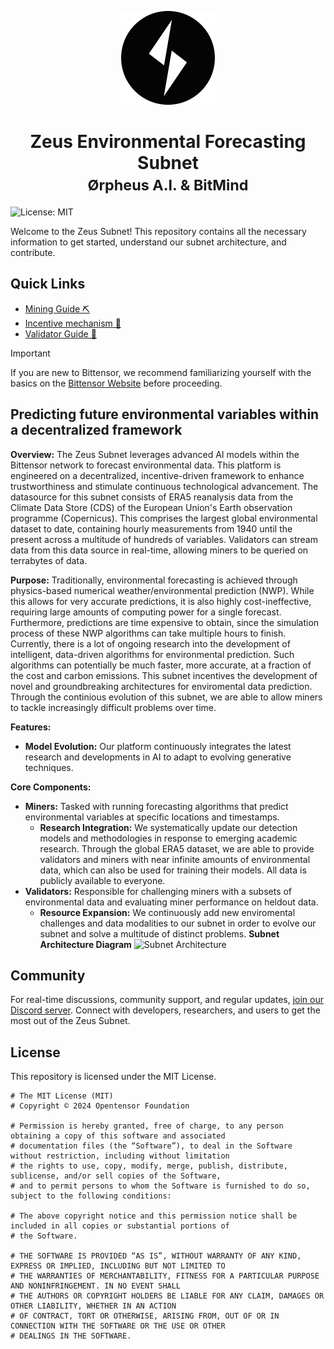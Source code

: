 <p align="center">
  <img src="static/zeus-icon.png" alt="BitMind Logo" width="150"/>
</p>
<h1 align="center">Zeus Environmental Forecasting Subnet<br><small>Ørpheus A.I. & BitMind</small></h1>


![License: MIT](https://img.shields.io/badge/License-MIT-yellow.svg)

Welcome to the Zeus Subnet! This repository contains all the necessary information to get started, understand our subnet architecture, and contribute.


## Quick Links
- [Mining Guide ⛏️](docs/Mining.md)
- [Incentive mechanism 🎁](docs/RewardFunction.ipynb)
- [Validator Guide 🔧](docs/Validating.md)

> [!IMPORTANT]
> If you are new to Bittensor, we recommend familiarizing yourself with the basics on the [Bittensor Website](https://bittensor.com/) before proceeding.

## Predicting future environmental variables within a decentralized framework

**Overview:**
The Zeus Subnet leverages advanced AI models within the Bittensor network to forecast environmental data. This platform is engineered on a decentralized, incentive-driven framework to enhance trustworthiness and stimulate continuous technological advancement. The datasource for this subnet consists of ERA5 reanalysis data from the Climate Data Store (CDS) of the European Union's Earth observation programme (Copernicus). This comprises the largest global environmental dataset to date, containing hourly measurements from 1940 until the present across a multitude of hundreds of variables. Validators can stream data from this data source in real-time, allowing miners to be queried on terrabytes of data.

**Purpose:**
Traditionally, environmental forecasting is achieved through physics-based numerical weather/environmental prediction (NWP). While this allows for very accurate predictions, it is also highly cost-ineffective, requiring large amounts of computing power for a single forecast. Furthermore, predictions are time expensive to obtain, since the simulation process of these NWP algorithms can take multiple hours to finish. Currently, there is a lot of ongoing research into the development of intelligent, data-driven algorithms for environmental prediction. Such algorithms can potentially be much faster, more accurate, at a fraction of the cost and carbon emissions. This subnet incentives the development of novel and groundbreaking architectures for enviromental data prediction. Through the continious evolution of this subnet, we are able to allow miners to tackle increasingly difficult problems over time.

**Features:**

- **Model Evolution:** Our platform continuously integrates the latest research and developments in AI to adapt to evolving generative techniques.

**Core Components:**

- **Miners:** Tasked with running forecasting algorithms that predict environmental variables at specific locations and timestamps.
  - **Research Integration:** We systematically update our detection models and methodologies in response to emerging academic research. Through the global ERA5 dataset, we are able to provide validators and miners with near infinite amounts of environmental data, which can also be used for training their models. All data is publicly available to everyone.
- **Validators:** Responsible for challenging miners with a subsets of environmental data and evaluating miner performance on heldout data.
  - **Resource Expansion:** We continuously add new enviromental challenges and data modalities to our subnet in order to evolve our subnet and solve a multitude of distinct problems.
**Subnet Architecture Diagram**
![Subnet Architecture](static/Subnet-Arch.png)

## Community
For real-time discussions, community support, and regular updates, <a href="">join our Discord server</a>. Connect with developers, researchers, and users to get the most out of the Zeus Subnet.

## License
This repository is licensed under the MIT License.
```text
# The MIT License (MIT)
# Copyright © 2024 Opentensor Foundation

# Permission is hereby granted, free of charge, to any person obtaining a copy of this software and associated
# documentation files (the “Software”), to deal in the Software without restriction, including without limitation
# the rights to use, copy, modify, merge, publish, distribute, sublicense, and/or sell copies of the Software,
# and to permit persons to whom the Software is furnished to do so, subject to the following conditions:

# The above copyright notice and this permission notice shall be included in all copies or substantial portions of
# the Software.

# THE SOFTWARE IS PROVIDED “AS IS”, WITHOUT WARRANTY OF ANY KIND, EXPRESS OR IMPLIED, INCLUDING BUT NOT LIMITED TO
# THE WARRANTIES OF MERCHANTABILITY, FITNESS FOR A PARTICULAR PURPOSE AND NONINFRINGEMENT. IN NO EVENT SHALL
# THE AUTHORS OR COPYRIGHT HOLDERS BE LIABLE FOR ANY CLAIM, DAMAGES OR OTHER LIABILITY, WHETHER IN AN ACTION
# OF CONTRACT, TORT OR OTHERWISE, ARISING FROM, OUT OF OR IN CONNECTION WITH THE SOFTWARE OR THE USE OR OTHER
# DEALINGS IN THE SOFTWARE.
```

